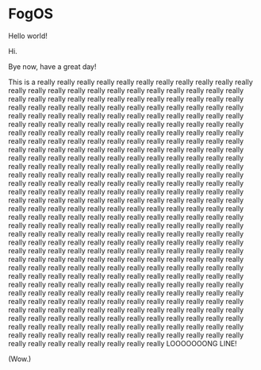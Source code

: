 # FogOS

Hello world!

Hi.

Bye now, have a great day!

This is a really really really really really really really really really really really really really really really really really really really really really really really really really really really really really really really really really really really really really really really really really really really really really really really really really really really really really really really really really really really really really really really really really really really really really really really really really really really really really really really really really really really really really really really really really really really really really really really really really really really really really really really really really really really really really really really really really really really really really really really really really really really really really really really really really really really really really really really really really really really really really really really really really really really really really really really really really really really really really really really really really really really really really really really really really really really really really really really really really really really really really really really really really really really really really really really really really really really really really really really really really really really really really really really really really really really really really really really really really really really really really really really really really really really really really really really really really really really really really really really really really really really really really really really really really really really really really really really really really really really really really really really really really really really really really really really really really really really really really really really really really really really really really really really really really really really really really really really really really really really really really really really really really really really really really really really really really really really really really really really really really really really really really really really really really really really really really really really really really really really really really really really really really really really really really really really really really really really really really really really really really really really really really really really really really really really really really really really really really really really LOOOOOOONG LINE!

(Wow.)